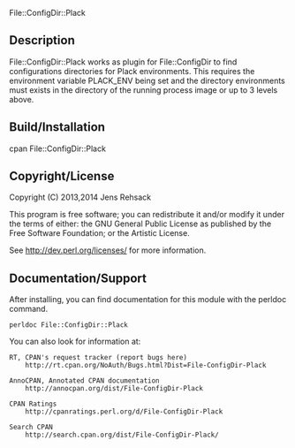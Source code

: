 File::ConfigDir::Plack

## Description

File::ConfigDir::Plack works as plugin for File::ConfigDir to find
configurations directories for Plack environments. This requires
the environment variable PLACK_ENV being set and the directory
environments must exists in the directory of the running process image
or up to 3 levels above.

## Build/Installation

  cpan File::ConfigDir::Plack

## Copyright/License

Copyright (C) 2013,2014 Jens Rehsack

This program is free software; you can redistribute it and/or modify it
under the terms of either: the GNU General Public License as published
by the Free Software Foundation; or the Artistic License.

See <http://dev.perl.org/licenses/> for more information.

## Documentation/Support

After installing, you can find documentation for this module with the
perldoc command.

    perldoc File::ConfigDir::Plack

You can also look for information at:

    RT, CPAN's request tracker (report bugs here)
        http://rt.cpan.org/NoAuth/Bugs.html?Dist=File-ConfigDir-Plack

    AnnoCPAN, Annotated CPAN documentation
        http://annocpan.org/dist/File-ConfigDir-Plack

    CPAN Ratings
        http://cpanratings.perl.org/d/File-ConfigDir-Plack

    Search CPAN
        http://search.cpan.org/dist/File-ConfigDir-Plack/
